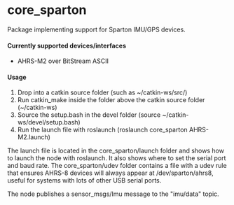 # core_sparton
Package implementing support for Sparton IMU/GPS devices.

#### Currently supported devices/interfaces
* AHRS-M2 over BitStream ASCII

#### Usage
1. Drop into a catkin source folder (such as ~/catkin-ws/src/)
2. Run catkin_make inside the folder above the catkin source folder (~/catkin-ws)
3. Source the setup.bash in the devel folder (source ~/catkin-ws/devel/setup.bash)
4. Run the launch file with roslaunch (roslaunch core_sparton AHRS-M2.launch)

The launch file is located in the core_sparton/launch folder and shows how to launch the node with roslaunch. It also shows where to set the serial port and baud rate. The core_sparton/udev folder contains a file with a udev rule that ensures AHRS-8 devices will always appear at /dev/sparton/ahrs8, useful for systems with lots of other USB serial ports.

The node publishes a sensor_msgs/Imu message to the "imu/data" topic.
